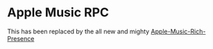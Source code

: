 # Apple Music RPC

This has been replaced by the all new and mighty [Apple-Music-Rich-Presence](https://github.com/rohilpatel1/Apple-Music-Rich-Presence)
